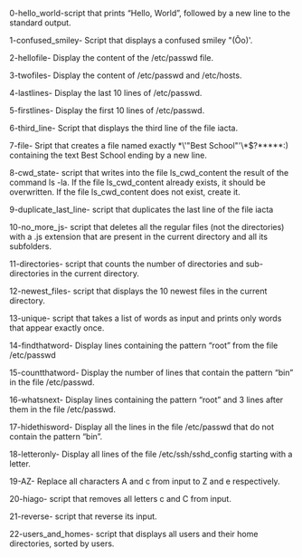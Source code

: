 0-hello_world-script that prints “Hello, World”, followed by a new line to the standard output.

1-confused_smiley- Script that displays a confused smiley "(Ôo)'.

2-hellofile- Display the content of the /etc/passwd file.

3-twofiles- Display the content of /etc/passwd and /etc/hosts.

4-lastlines- Display the last 10 lines of /etc/passwd.

5-firstlines- Display the first 10 lines of /etc/passwd.

6-third_line- Script that displays the third line of the file iacta.

7-file- Sript that creates a file named exactly \*\\'"Best School"\'\\*$\?\*\*\*\*\*:) containing the text Best School ending by a new line.

8-cwd_state- script that writes into the file ls_cwd_content the result of the command ls -la. If the file ls_cwd_content already exists, it should be overwritten. If the file ls_cwd_content does not exist, create it.

9-duplicate_last_line- script that duplicates the last line of the file iacta

10-no_more_js- script that deletes all the regular files (not the directories) with a .js extension that are present in the current directory and all its subfolders.

11-directories- script that counts the number of directories and sub-directories in the current directory.

12-newest_files-  script that displays the 10 newest files in the current directory.

13-unique- script that takes a list of words as input and prints only words that appear exactly once.

14-findthatword- Display lines containing the pattern “root” from the file /etc/passwd

15-countthatword- Display the number of lines that contain the pattern “bin” in the file /etc/passwd.

16-whatsnext- Display lines containing the pattern “root” and 3 lines after them in the file /etc/passwd.

17-hidethisword- Display all the lines in the file /etc/passwd that do not contain the pattern “bin”.

18-letteronly- Display all lines of the file /etc/ssh/sshd_config starting with a letter.

19-AZ- Replace all characters A and c from input to Z and e respectively.

20-hiago- script that removes all letters c and C from input.

21-reverse- script that reverse its input.

22-users_and_homes- script that displays all users and their home directories, sorted by users.

